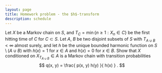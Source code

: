 ```yaml
---
layout: page
title: Homework problem - the $h$-transform
description: schedule
---
```



Let $X$ be a Markov chain on $S$,
and $T_C = \min\{n \ge 1 : X_n \in C\}$ be the first hitting time of $C$ for $C \subset S$.
Let $A$, $B$ be two disjoint subsets of $S$
with $T_{A \cup B} < \infty$ almost surely,
and let $h$ be the unique bounded harmonic function on $S \setminus (A \cup B)$
with $h(x) = 1$ for $x \in A$ and $h(x) = 0$ for $x \in B$.
Show that $X$ conditioned on $X_{T_{A \cup B}} \in A$
is a Markov chain with transition probabilities
$$
 q(x, y) = \frac{ p(x, y) h(y) }{ h(x) } .
$$

